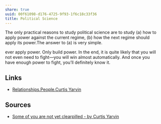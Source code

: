 ```yaml
---
share: true
uuid: 00f61098-d176-4725-9f93-1f6c18c33f36
title: Political Science
---
```

The only practical reasons to study political science are to study (a) how to apply power against the current regime, (b) how the next regime should apply its power.The answer to (a) is very simple. 

ever apply power. Only build power. In the end, it is quite likely that you will not even need to fight—you will win almost automatically. And once you have enough power to fight, you’ll definitely know it. 

## Links

* [Relationships.People.Curtis Yarvin](/undefined)

## Sources

* [Some of you are not yet clearpilled - by Curtis Yarvin](https://graymirror.substack.com/p/some-of-you-are-not-yet-clearpilled)